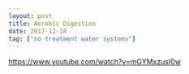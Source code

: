 ```yaml
---
layout: post
title: Aerobic Digestion
date: 2017-12-18
tag: ["no treatment water systems"]
---
```


https://www.youtube.com/watch?v=mGYMxzusI0w